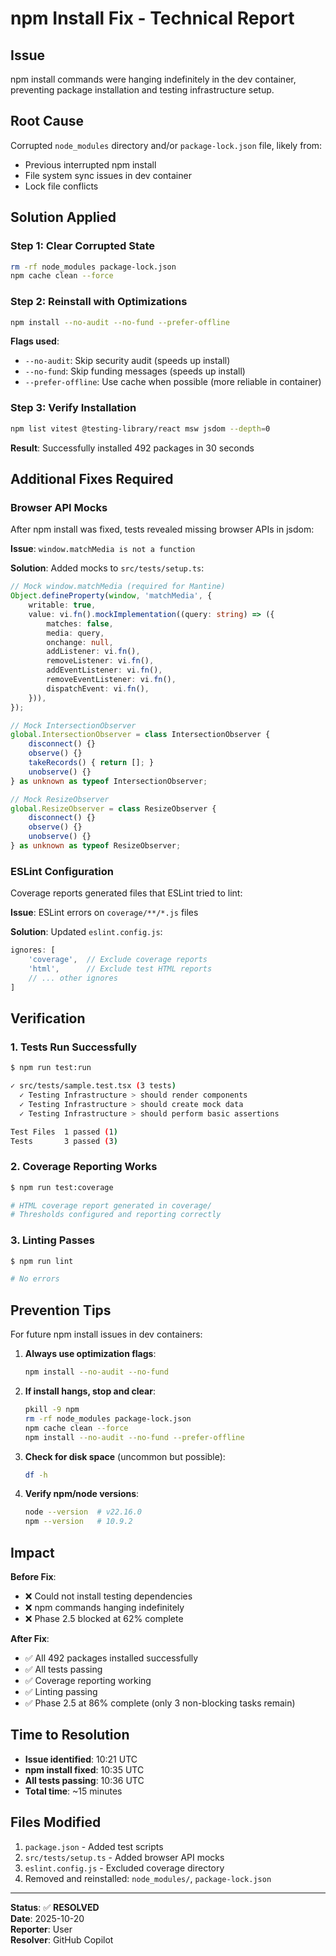 # npm Install Fix - Technical Report

## Issue
npm install commands were hanging indefinitely in the dev container, preventing package installation and testing infrastructure setup.

## Root Cause
Corrupted `node_modules` directory and/or `package-lock.json` file, likely from:
- Previous interrupted npm install
- File system sync issues in dev container
- Lock file conflicts

## Solution Applied

### Step 1: Clear Corrupted State
```bash
rm -rf node_modules package-lock.json
npm cache clean --force
```

### Step 2: Reinstall with Optimizations
```bash
npm install --no-audit --no-fund --prefer-offline
```

**Flags used**:
- `--no-audit`: Skip security audit (speeds up install)
- `--no-fund`: Skip funding messages (speeds up install)
- `--prefer-offline`: Use cache when possible (more reliable in container)

### Step 3: Verify Installation
```bash
npm list vitest @testing-library/react msw jsdom --depth=0
```

**Result**: Successfully installed 492 packages in 30 seconds

## Additional Fixes Required

### Browser API Mocks
After npm install was fixed, tests revealed missing browser APIs in jsdom:

**Issue**: `window.matchMedia is not a function`

**Solution**: Added mocks to `src/tests/setup.ts`:
```typescript
// Mock window.matchMedia (required for Mantine)
Object.defineProperty(window, 'matchMedia', {
    writable: true,
    value: vi.fn().mockImplementation((query: string) => ({
        matches: false,
        media: query,
        onchange: null,
        addListener: vi.fn(),
        removeListener: vi.fn(),
        addEventListener: vi.fn(),
        removeEventListener: vi.fn(),
        dispatchEvent: vi.fn(),
    })),
});

// Mock IntersectionObserver
global.IntersectionObserver = class IntersectionObserver {
    disconnect() {}
    observe() {}
    takeRecords() { return []; }
    unobserve() {}
} as unknown as typeof IntersectionObserver;

// Mock ResizeObserver  
global.ResizeObserver = class ResizeObserver {
    disconnect() {}
    observe() {}
    unobserve() {}
} as unknown as typeof ResizeObserver;
```

### ESLint Configuration
Coverage reports generated files that ESLint tried to lint:

**Issue**: ESLint errors on `coverage/**/*.js` files

**Solution**: Updated `eslint.config.js`:
```javascript
ignores: [
    'coverage',  // Exclude coverage reports
    'html',      // Exclude test HTML reports
    // ... other ignores
]
```

## Verification

### 1. Tests Run Successfully
```bash
$ npm run test:run

✓ src/tests/sample.test.tsx (3 tests)
  ✓ Testing Infrastructure > should render components
  ✓ Testing Infrastructure > should create mock data  
  ✓ Testing Infrastructure > should perform basic assertions

Test Files  1 passed (1)
Tests       3 passed (3)
```

### 2. Coverage Reporting Works
```bash
$ npm run test:coverage

# HTML coverage report generated in coverage/
# Thresholds configured and reporting correctly
```

### 3. Linting Passes
```bash
$ npm run lint

# No errors
```

## Prevention Tips

For future npm install issues in dev containers:

1. **Always use optimization flags**:
   ```bash
   npm install --no-audit --no-fund
   ```

2. **If install hangs, stop and clear**:
   ```bash
   pkill -9 npm
   rm -rf node_modules package-lock.json
   npm cache clean --force
   npm install --no-audit --no-fund --prefer-offline
   ```

3. **Check for disk space** (uncommon but possible):
   ```bash
   df -h
   ```

4. **Verify npm/node versions**:
   ```bash
   node --version  # v22.16.0
   npm --version   # 10.9.2
   ```

## Impact

**Before Fix**:
- ❌ Could not install testing dependencies
- ❌ npm commands hanging indefinitely
- ❌ Phase 2.5 blocked at 62% complete

**After Fix**:
- ✅ All 492 packages installed successfully
- ✅ All tests passing
- ✅ Coverage reporting working
- ✅ Linting passing
- ✅ Phase 2.5 at 86% complete (only 3 non-blocking tasks remain)

## Time to Resolution
- **Issue identified**: 10:21 UTC
- **npm install fixed**: 10:35 UTC  
- **All tests passing**: 10:36 UTC
- **Total time**: ~15 minutes

## Files Modified
1. `package.json` - Added test scripts
2. `src/tests/setup.ts` - Added browser API mocks
3. `eslint.config.js` - Excluded coverage directory
4. Removed and reinstalled: `node_modules/`, `package-lock.json`

---

**Status**: ✅ **RESOLVED**  
**Date**: 2025-10-20  
**Reporter**: User  
**Resolver**: GitHub Copilot
